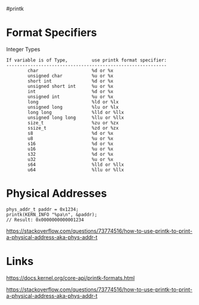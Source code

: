 #printk



# Format Specifiers

Integer Types

```
If variable is of Type,         use printk format specifier:
------------------------------------------------------------
        char                    %d or %x
        unsigned char           %u or %x
        short int               %d or %x
        unsigned short int      %u or %x
        int                     %d or %x
        unsigned int            %u or %x
        long                    %ld or %lx
        unsigned long           %lu or %lx
        long long               %lld or %llx
        unsigned long long      %llu or %llx
        size_t                  %zu or %zx
        ssize_t                 %zd or %zx
        s8                      %d or %x
        u8                      %u or %x
        s16                     %d or %x
        u16                     %u or %x
        s32                     %d or %x
        u32                     %u or %x
        s64                     %lld or %llx
        u64                     %llu or %llx
```

# Physical Addresses

```
phys_addr_t paddr = 0x1234;
printk(KERN_INFO "%pa\n", &paddr);
// Result: 0x0000000000001234
```
https://stackoverflow.com/questions/73774516/how-to-use-printk-to-print-a-physical-address-aka-phys-addr-t


# Links

https://docs.kernel.org/core-api/printk-formats.html

https://stackoverflow.com/questions/73774516/how-to-use-printk-to-print-a-physical-address-aka-phys-addr-t
